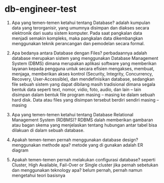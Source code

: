 # db-engineer-test

1. Apa yang temen-temen ketahui tentang Database?
 adalah kumpulan data yang terorganisir, yang umumnya disimpan dan diakses secara elektronik dari suatu sistem komputer. Pada saat pangkalan data menjadi semakin kompleks, maka pangkalan data dikembangkan menggunakan teknik perancangan dan pemodelan secara formal.
 
2. Apa bedanya antara Database dengan Files?
  perbadaannya adalah database merupakan sistem yang menggunakan Database Management System (DBMS) dimana merupakan aplikasi software yang memberikan layanan kepada pengguna untuk secara efisien mengakses, membuat, menjaga, memberikan akses kontrol (Security, Integrity, Concurrency, Recovery, User-Accessible), dan mendefinisikan database, 
sedangkan file sebuah sistem yang dapat dibilang masih tradisional dimana segala bentuk data seperti text, nomor, vidio, foto, audio, dan lain – lain disimpan dalam bentuk file program masing – masing ke dalam sebuah hard disk. Data atau files yang disimpan tersebut berdiri sendiri masing – masing

3. Apa yang temen-temen ketahui tentang Database Relational Management System (RDBMS)?
 RDBMS dalah  memberikan gambaran atau bagan skema yang menjelaskan tentang hubungan antar tabel bisa dilakuan di dalam sebuah database.
 
4. Apakah temen-temen pernah menggunakan database design? menggunakan methode apa?
metode yang di gunakan adalah ER diagram

5. Apakah temen-temen pernah melakukan configurasi database? seperti Cluster, High Available, Fail-Over or Single cluster jika pernah sebetukan dan menggunakan teknology apa?
belum pernah, pernah namun mengetahui teori basisnya

